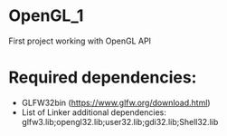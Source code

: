 # OpenGL_1
First project working with OpenGL API

# Required dependencies:
- GLFW32bin (https://www.glfw.org/download.html)
- List of Linker additional dependencies: glfw3.lib;opengl32.lib;user32.lib;gdi32.lib;Shell32.lib
